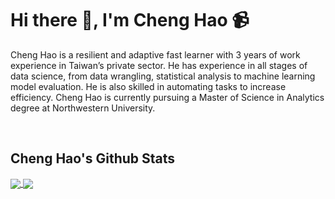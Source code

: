 # Hi there 👋, I'm Cheng Hao :video_camera:


Cheng Hao is a resilient and adaptive fast learner with 3 years of work experience in Taiwan’s private sector. He has experience in all stages of data science, from data wrangling, statistical analysis to machine learning model evaluation. He is also skilled in automating tasks to increase efficiency. Cheng Hao is currently pursuing a Master of Science in Analytics degree at Northwestern University.

&nbsp;  

<!--
![Cheng Hao's Github Stats](https://github-readme-stats.chenghaoke.vercel.app/api?username=ChengHaoKe&count_private=true&show_icons=true&include_all_commits=true)
**Languages and Tools:**
![Top Langs](https://github-readme-stats.chenghaoke.vercel.app/api/top-langs/?username=ChengHaoKe&langs_count=10&show_icons=true&layout=compact) 
-->

## Cheng Hao's Github Stats

<a href="https://github.com/ChengHaoKe/github-readme-stats">
  <img align="center" src="https://github-readme-stats.chenghaoke.vercel.app/api?username=ChengHaoKe&count_private=true&show_icons=true&include_all_commits=true" />
</a>
<a href="https://github.com/ChengHaoKe/github-readme-stats">
  <img align="center" src="https://github-readme-stats.chenghaoke.vercel.app/api/top-langs/?username=ChengHaoKe&langs_count=10&show_icons=true&layout=compact" />
</a>

<!--
[![Top Langs](https://github-readme-stats.chenghaoke.vercel.app/api/top-langs/?username=ChengHaoKe&langs_count=10&layout=compact&show_icons=true)](https://github.com/ChengHaoKe/github-readme-stats)
-->



<!--
**ChengHaoKe/ChengHaoKe** is a ✨ _special_ ✨ repository because its `README.md` (this file) appears on your GitHub profile.

Here are some ideas to get you started:

- 🔭 I’m currently working on ...
- 🌱 I’m currently learning ...
- 👯 I’m looking to collaborate on ...
- 🤔 I’m looking for help with ...
- 💬 Ask me about ...
- 📫 How to reach me: ...
- 😄 Pronouns: ...
- ⚡ Fun fact: ...
-->
